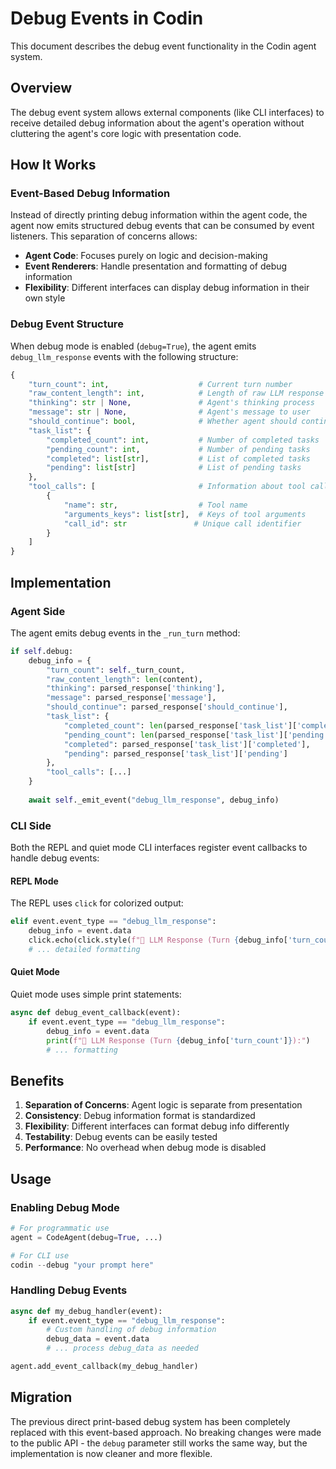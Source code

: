# Debug Events in Codin

This document describes the debug event functionality in the Codin agent system.

## Overview

The debug event system allows external components (like CLI interfaces) to receive detailed debug information about the agent's operation without cluttering the agent's core logic with presentation code.

## How It Works

### Event-Based Debug Information

Instead of directly printing debug information within the agent code, the agent now emits structured debug events that can be consumed by event listeners. This separation of concerns allows:

- **Agent Code**: Focuses purely on logic and decision-making
- **Event Renderers**: Handle presentation and formatting of debug information
- **Flexibility**: Different interfaces can display debug information in their own style

### Debug Event Structure

When debug mode is enabled (`debug=True`), the agent emits `debug_llm_response` events with the following structure:

```python
{
    "turn_count": int,                    # Current turn number
    "raw_content_length": int,            # Length of raw LLM response
    "thinking": str | None,               # Agent's thinking process
    "message": str | None,                # Agent's message to user
    "should_continue": bool,              # Whether agent should continue
    "task_list": {
        "completed_count": int,           # Number of completed tasks
        "pending_count": int,             # Number of pending tasks
        "completed": list[str],           # List of completed tasks
        "pending": list[str]              # List of pending tasks
    },
    "tool_calls": [                       # Information about tool calls
        {
            "name": str,                  # Tool name
            "arguments_keys": list[str],  # Keys of tool arguments
            "call_id": str               # Unique call identifier
        }
    ]
}
```

## Implementation

### Agent Side

The agent emits debug events in the `_run_turn` method:

```python
if self.debug:
    debug_info = {
        "turn_count": self._turn_count,
        "raw_content_length": len(content),
        "thinking": parsed_response['thinking'],
        "message": parsed_response['message'],
        "should_continue": parsed_response['should_continue'],
        "task_list": {
            "completed_count": len(parsed_response['task_list']['completed']),
            "pending_count": len(parsed_response['task_list']['pending']),
            "completed": parsed_response['task_list']['completed'],
            "pending": parsed_response['task_list']['pending']
        },
        "tool_calls": [...]
    }
    
    await self._emit_event("debug_llm_response", debug_info)
```

### CLI Side

Both the REPL and quiet mode CLI interfaces register event callbacks to handle debug events:

#### REPL Mode

The REPL uses `click` for colorized output:

```python
elif event.event_type == "debug_llm_response":
    debug_info = event.data
    click.echo(click.style(f"🤖 LLM Response (Turn {debug_info['turn_count']}):", bold=True, fg="cyan"))
    # ... detailed formatting
```

#### Quiet Mode

Quiet mode uses simple print statements:

```python
async def debug_event_callback(event):
    if event.event_type == "debug_llm_response":
        debug_info = event.data
        print(f"🤖 LLM Response (Turn {debug_info['turn_count']}):")
        # ... formatting
```

## Benefits

1. **Separation of Concerns**: Agent logic is separate from presentation
2. **Consistency**: Debug information format is standardized
3. **Flexibility**: Different interfaces can format debug info differently
4. **Testability**: Debug events can be easily tested
5. **Performance**: No overhead when debug mode is disabled

## Usage

### Enabling Debug Mode

```python
# For programmatic use
agent = CodeAgent(debug=True, ...)

# For CLI use
codin --debug "your prompt here"
```

### Handling Debug Events

```python
async def my_debug_handler(event):
    if event.event_type == "debug_llm_response":
        # Custom handling of debug information
        debug_data = event.data
        # ... process debug_data as needed

agent.add_event_callback(my_debug_handler)
```

## Migration

The previous direct print-based debug system has been completely replaced with this event-based approach. No breaking changes were made to the public API - the `debug` parameter still works the same way, but the implementation is now cleaner and more flexible. 